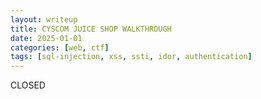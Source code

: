 ```yaml
---
layout: writeup
title: CYSCOM JUICE SHOP WALKTHROUGH
date: 2025-01-01
categories: [web, ctf]
tags: [sql-injection, xss, ssti, idor, authentication]
---
```


CLOSED